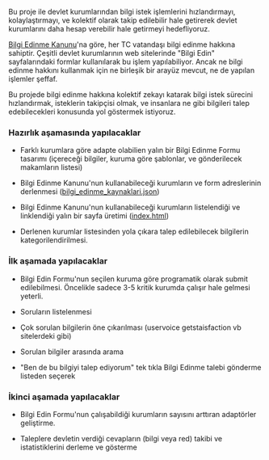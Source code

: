 Bu proje ile devlet kurumlarından bilgi istek işlemlerini hızlandırmayı, kolaylaştırmayı, ve kolektif olarak takip edilebilir hale getirerek devlet kurumlarını daha hesap verebilir hale getirmeyi hedefliyoruz.

[Bilgi Edinme Kanunu](http://www.mevzuat.gov.tr/Metin.Aspx?MevzuatKod=1.5.4982&sourceXmlSearch=&MevzuatIliski=0)'na göre, her TC vatandaşı bilgi edinme hakkına sahiptir. Çeşitli devlet kurumlarının web sitelerinde "Bilgi Edin" sayfalarındaki formlar kullanılarak bu işlem yapılabiliyor. Ancak ne bilgi edinme hakkını kullanmak için ne birleşik bir arayüz mevcut, ne de yapılan işlemler şeffaf.

Bu projede bilgi edinme hakkına kolektif zekayı katarak bilgi istek sürecini hızlandırmak, isteklerin takipçisi olmak, ve insanlara ne gibi bilgileri talep edebilecekleri konusunda yol göstermek istiyoruz.

### Hazırlık aşamasında yapılacaklar

- Farklı kurumlara göre adapte olabilien yalın bir Bilgi Edinme Formu tasarımı (içereceği bilgiler, kuruma göre şablonlar, ve gönderilecek makamların listesi)
 
- Bilgi Edinme Kanunu'nun kullanabileceği kurumların ve form adreslerinin derlenmesi ([bilgi_edinme_kaynaklari.json](https://github.com/direnkod/bilgi-edin/blob/master/bilgi_edinme_kaynaklari.json))

- Bilgi Edinme Kanunu'nun kullanabileceği kurumların listelendiği ve linklendiği yalın bir sayfa üretimi ([index.html](https://github.com/direnkod/bilgi-edin/blob/master/index.html))

- Derlenen kurumlar listesinden yola çıkara talep edilebilecek bilgilerin kategorilendirilmesi.

### İlk aşamada yapılacaklar

- Bilgi Edin Formu'nun seçilen kuruma göre programatik olarak submit edilebilmesi. Öncelikle sadece 3-5 kritik kurumda çalışır hale gelmesi yeterli.

- Soruların listelenmesi 

- Çok sorulan bilgilerin öne çıkarılması (uservoice getstaisfaction vb sitelerdeki gibi)

- Sorulan bilgiler arasında arama

- "Ben de bu bilgiyi talep ediyorum" tek tıkla Bilgi Edinme talebi gönderme listeden seçerek

### İkinci aşamada yapılacaklar

- Bilgi Edin Formu'nun çalışabildiği kurumların sayısını arttıran adaptörler geliştirme.

- Taleplere devletin verdiği cevapların (bilgi veya red) takibi ve istatistiklerini derleme ve gösterme
